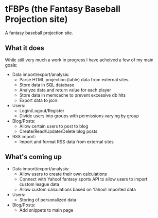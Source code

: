 # tFBPs (the Fantasy Baseball Projection site)
A fantasy baseball projection site.

## What it does
While still very much a work in progress I have acheived a few of my main goals:
* Data import/export/analysis:
    * Parse HTML projection (table) data from external sites
    * Store data in SQL database
    * Analyze data and return value for each player
    * Store data in memcache to prevent excessive db hits
    * Export data to json
* Users:
    * Login/Logout/Register
    * Divide users into groups with permissions varying by group
* Blog/Posts:
    * Allow certain users to post to blog
    * Create/Read/Update/Delete blog posts
* RSS import:
    * Import and format RSS data from external sites

## What's coming up
* Data import/export/analysis:
    * Allow users to create their own calculations
    * Connect with Yahoo! fantasy sports API to allow users to import custom league data
    * Allow custom calculations based on Yahoo! imported data
* Users:
    * Storing of personalized data
* Blog/Posts:
    * Add snippets to main page
